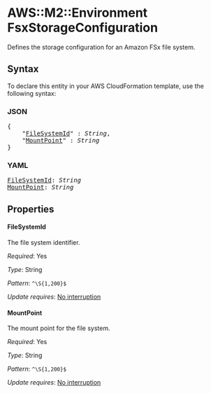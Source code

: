 # AWS::M2::Environment FsxStorageConfiguration

Defines the storage configuration for an Amazon FSx file system.

## Syntax

To declare this entity in your AWS CloudFormation template, use the following syntax:

### JSON

<pre>
{
    "<a href="#filesystemid" title="FileSystemId">FileSystemId</a>" : <i>String</i>,
    "<a href="#mountpoint" title="MountPoint">MountPoint</a>" : <i>String</i>
}
</pre>

### YAML

<pre>
<a href="#filesystemid" title="FileSystemId">FileSystemId</a>: <i>String</i>
<a href="#mountpoint" title="MountPoint">MountPoint</a>: <i>String</i>
</pre>

## Properties

#### FileSystemId

The file system identifier.

_Required_: Yes

_Type_: String

_Pattern_: <code>^\S{1,200}$</code>

_Update requires_: [No interruption](https://docs.aws.amazon.com/AWSCloudFormation/latest/UserGuide/using-cfn-updating-stacks-update-behaviors.html#update-no-interrupt)

#### MountPoint

The mount point for the file system.

_Required_: Yes

_Type_: String

_Pattern_: <code>^\S{1,200}$</code>

_Update requires_: [No interruption](https://docs.aws.amazon.com/AWSCloudFormation/latest/UserGuide/using-cfn-updating-stacks-update-behaviors.html#update-no-interrupt)


